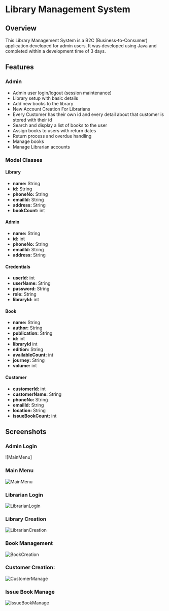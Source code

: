 # Library Management System

## Overview

This Library Management System is a B2C (Business-to-Consumer) application developed for admin users. It was developed using Java and completed within a development time of 3 days.

## Features

### Admin

- Admin user login/logout (session maintenance)
- Library setup with basic details
- Add new books to the library
- New Account Creation For Librarians
- Every Customer has their own id and every detail about that customer is stored with their id
- Search and display a list of books to the user
- Assign books to users with return dates
- Return process and overdue handling
- Manage books
- Manage Librarian accounts

### Model Classes

#### Library

- **name:** String
- **id:** String
- **phoneNo:** String
- **emailId:** String
- **address:** String
- **bookCount:** int

#### Admin

- **name:** String
- **id:** int
- **phoneNo:** String
- **emailId:** String
- **address:** String

#### Credentials

- **userId:** int
- **userName:** String
- **password:** String
- **role:** String
- **libraryId:** int

#### Book

- **name:** String
- **author:** String
- **publication:** String
- **id:** int
- **libraryId** int
- **edition:** String
- **availableCount:** int
- **journey:** String
- **volume:** int

#### Customer

- **customerId:** int
- **customerName:** String
- **phoneNo:** String
- **emailId:** String
- **location:** String
- **issueBookCount:** int

## Screenshots
### Admin Login

![MainMenu]
### Main Menu

![MainMenu](E:\Java\FirstProject\LibraryManagement\src\com\librarymanagement\ScreenShot\MainMenu.png)
### Librarian Login

![LibrarianLogin](E:\Java\FirstProject\LibraryManagement\src\com\librarymanagement\ScreenShot\LibrarianLogin.png)
### Library Creation

![LibrarianCreation](E:\Java\FirstProject\LibraryManagement\src\com\librarymanagement\ScreenShot\LibrarianCreation.png)
### Book Management

![BookCreation](E:\Java\FirstProject\LibraryManagement\src\com\librarymanagement\ScreenShot\BookCreation.png)
### Customer Creation:

![CustomerManage](E:\Java\FirstProject\LibraryManagement\src\com\librarymanagement\ScreenShot\CustomerManage.png)
### Issue Book Manage

![IssueBookManage](E:\Java\FirstProject\LibraryManagement\src\com\librarymanagement\ScreenShot\IssueBookManage.png)


